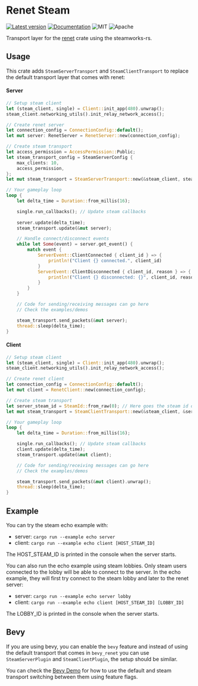 # Renet Steam
[![Latest version](https://img.shields.io/crates/v/renet_steam.svg)](https://crates.io/crates/renet_steam)
[![Documentation](https://docs.rs/renet_steam/badge.svg)](https://docs.rs/renet_steam)
![MIT](https://img.shields.io/badge/license-MIT-blue.svg)
![Apache](https://img.shields.io/badge/license-Apache-blue.svg)

Transport layer for the [renet](https://github.com/lucaspoffo/renet) crate using the steamworks-rs.

## Usage

This crate adds `SteamServerTransport` and `SteamClientTransport` to replace the default transport layer that comes with renet:

#### Server

```rust
// Setup steam client
let (steam_client, single) = Client::init_app(480).unwrap();
steam_client.networking_utils().init_relay_network_access();

// Create renet server
let connection_config = ConnectionConfig::default();
let mut server: RenetServer = RenetServer::new(connection_config);

// Create steam transport
let access_permission = AccessPermission::Public;
let steam_transport_config = SteamServerConfig {
    max_clients: 10,
    access_permission,
};
let mut steam_transport = SteamServerTransport::new(&steam_client, steam_transport_config).unwrap();

// Your gameplay loop
loop {
    let delta_time = Duration::from_millis(16);

    single.run_callbacks(); // Update steam callbacks
   
    server.update(delta_time);
    steam_transport.update(&mut server);

    // Handle connect/disconnect events
    while let Some(event) = server.get_event() {
        match event {
            ServerEvent::ClientConnected { client_id } => {
                println!("Client {} connected.", client_id)
            }
            ServerEvent::ClientDisconnected { client_id, reason } => {
                println!("Client {} disconnected: {}", client_id, reason);
            }
        }
    }

    // Code for sending/receiving messages can go here
    // Check the examples/demos 

    steam_transport.send_packets(&mut server);
    thread::sleep(delta_time);
}
```

#### Client

```rust
// Setup steam client
let (steam_client, single) = Client::init_app(480).unwrap();
steam_client.networking_utils().init_relay_network_access();

// Create renet client
let connection_config = ConnectionConfig::default();
let mut client = RenetClient::new(connection_config);

// Create steam transport
let server_steam_id = SteamId::from_raw(0); // Here goes the steam id of the host
let mut steam_transport = SteamClientTransport::new(&steam_client, &server_steam_id).unwrap();

// Your gameplay loop
loop {
    let delta_time = Duration::from_millis(16);

    single.run_callbacks(); // Update steam callbacks
    client.update(delta_time);
    steam_transport.update(&mut client);

    // Code for sending/receiving messages can go here
    // Check the examples/demos 

    steam_transport.send_packets(&mut client).unwrap();
    thread::sleep(delta_time);
}
```

## Example

You can try the steam echo example with:

- server: `cargo run --example echo server`
- client: `cargo run --example echo client [HOST_STEAM_ID]`

The HOST_STEAM_ID is printed in the console when the server starts.

You can also run the echo example using steam lobbies.
Only steam users connected to the lobby will be able to connect to the server. In the echo example, they will first try connect to the steam lobby and later to the renet server:

- server: `cargo run --example echo server lobby`
- client: `cargo run --example echo client [HOST_STEAM_ID] [LOBBY_ID]`

The LOBBY_ID is printed in the console when the server starts.

## Bevy

If you are using bevy, you can enable the `bevy` feature and instead of using the default transport that comes in `bevy_renet` you can use `SteamServerPlugin` and `SteamClientPlugin`, the setup should be similar.

You can check the [Bevy Demo](https://github.com/lucaspoffo/renet/tree/master/demo_bevy) for how to use the default and steam transport switching between them using feature flags.
